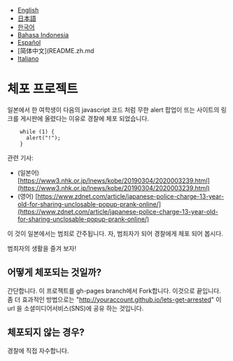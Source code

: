 - [English](README.md)
- [日本語](README.ja.md)
- [한국어](README.ko.md)
- [Bahasa Indonesia](README.in.md)
- [Español](README.es.md)
- [简体中文](README.zh.md
- [Italiano](README.it.md)

# 체포 프로젝트

일본에서 한 여학생이 다음의 javascript 코드 처럼 무한 alert 팝업이 뜨는 사이트의 링크를 게시판에 올렸다는 이유로 경찰에 체포 되었습니다.

        while (1) {
          alert("!");
        }

관련 기사:

- (일본어) [https://www3.nhk.or.jp/lnews/kobe/20190304/2020003239.html](https://www3.nhk.or.jp/lnews/kobe/20190304/2020003239.html)
- (영어) [https://www.zdnet.com/article/japanese-police-charge-13-year-old-for-sharing-unclosable-popup-prank-online/](https://www.zdnet.com/article/japanese-police-charge-13-year-old-for-sharing-unclosable-popup-prank-online/)

이 것이 일본에서는 범죄로 간주됩니다. 자, 범죄자가 되어 경찰에게 체포 되어 봅시다.

범죄자의 생활을 즐겨 보자!

## 어떻게 체포되는 것일까?

간단합니다. 이 프로젝트를 gh-pages branch에서 Fork합니다. 이것으로 끝입니다. 좀 더 효과적인 방법으로는 "http://youraccount.github.io/lets-get-arrested" 이 url 을 소셜미디어서비스(SNS)에 공유 하는 것입니다.

## 체포되지 않는 경우?

경찰에 직접 자수합니다.
